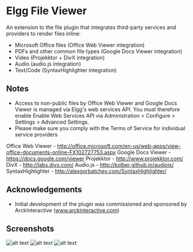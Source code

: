 Elgg File Viewer
================

An extension to the file plugin that integrates third-party services
and providers to render files inline:

* Microsoft Office files (Office Web Viewer integration)
* PDFs and other common file types (Google Docs Viewer integration)
* Video (Projekktor + DivX integration)
* Audio (audio.js integration)
* Text/Code (SyntaxHighlighter integration)


## Notes ##

* Access to non-public files by Office Web Viewer and
Google Docs Viewer is managed via Elgg's web services API. You must therefore
enable Enable Web Services API via Administration > Configure > Settings >
Advanced Settings.
* Please make sure you comply with the Terms of Service for individual service
providers

Office Web Viewer - http://office.microsoft.com/en-us/web-apps/view-office-documents-online-FX102727753.aspx
Google Docs Viewer - https://docs.google.com/viewer
Projekktor - http://www.projekktor.com/
DivX - http://labs.divx.com/
Audio.js - http://kolber.github.io/audiojs/
SyntaxHighlighter - http://alexgorbatchev.com/SyntaxHighlighter/


## Acknowledgements ##

* Initial development of the plugin was commissioned and sponsored by
ArckInteractive (www.arckinteractive.com)


## Screenshots ##

![alt text](https://raw.github.com/hypeJunction/elgg_file_viewer/master/screenshots/pdf.png "PDF")
![alt text](https://raw.github.com/hypeJunction/elgg_file_viewer/master/screenshots/powerpoint.png "Powerpoint")
![alt text](https://raw.github.com/hypeJunction/elgg_file_viewer/master/screenshots/video.jpg "Video")